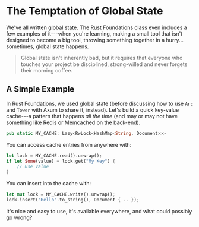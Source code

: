 # The Temptation of Global State

We've all written global state. The Rust Foundations class even includes a few examples of it---when you're learning, making a small tool that isn't designed to become a big tool, throwing something together in a hurry... sometimes, global state happens.

> Global state isn't inherently bad, but it requires that everyone who touches your project be disciplined, strong-willed and never forgets their morning coffee.

## A Simple Example

In Rust Foundations, we used global state (before discussing how to use `Arc` and `Tower` with Axum to share it, instead). Let's build a quick key-value cache---a pattern that happens *all the time* (and may or may not have something like Redis or Memcached on the back-end).

```rust
pub static MY_CACHE: Lazy<RwLock<HashMap<String, Document>>>
```

You can access cache entries from anywhere with:

```rust
let lock = MY_CACHE.read().unwrap();
if let Some(value) = lock.get("My Key") {
    // Use value
}
```

You can insert into the cache with:

```rust
let mut lock = MY_CACHE.write().unwrap();
lock.insert("Hello".to_string(), Document { .. });
```

It's nice and easy to use, it's available everywhere, and what could possibly go wrong?